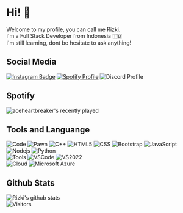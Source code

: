 # Hi! 👋  
Welcome to my profile, you can call me Rizki.  
I'm a Full Stack Developer from Indonesia 🇮🇩  
I'm still learning, dont be hesitate to ask anything!
  
## Social Media
[![Instagram Badge](https://img.shields.io/badge/-rizzyneck-833AB4?style=flat-square&logo=instagram&logoColor=white&link=https://instagram.com/rizzyneck/)](https://instagram.com/rizzyneck)
[![Spotify Profile](https://img.shields.io/badge/-aceheartbreaker-1DB954?style=flat-square&logo=spotify&logoColor=white&link=https://open.spotify.com/user/orfnxtvqmq0qudtpjw2ir664m?si=4fbf00c097b14e99)](https://open.spotify.com/user/orfnxtvqmq0qudtpjw2ir664m?si=4fbf00c097b14e99)
![Discord Profile](https://img.shields.io/badge/-Eternity%232778-7289da?style=flat-square&logo=discord&logoColor=white)

## Spotify  
![aceheartbreaker's recently played](https://spotify-recently-played-readme.vercel.app/api?user=orfnxtvqmq0qudtpjw2ir664m&count=1)

## Tools and Languange
![Code](https://img.shields.io/badge/-lang-000000?style=flat-square&logo=Plex&logoColor=white)
![Pawn](https://img.shields.io/badge/-Pawn-fff6a8?style=flat-square&logo=pawn)
![C++](https://img.shields.io/badge/-C++-00599C?style=flat-square&logo=c)
![HTML5](https://img.shields.io/badge/-HTML5-E34F26?style=flat-square&logo=html5&logoColor=white)
![CSS](https://img.shields.io/badge/-CSS3-1572B6?style=flat-square&logo=css3)
![Bootstrap](https://img.shields.io/badge/-Bootstrap-563D7C?style=flat-square&logo=bootstrap)
![JavaScript](https://img.shields.io/badge/-JavaScript-black?style=flat-square&logo=javascript)
![Nodejs](https://img.shields.io/badge/-NodeJS-black?style=flat-square&logo=Node.js)
![Python](https://img.shields.io/badge/-Python-black?style=flat-square&logo=Python)  
![Tools](https://img.shields.io/badge/-tools-000000?style=flat-square&logo=Plex&logoColor=white)
![VSCode](https://img.shields.io/badge/Visual%20Studio%20Code-blue?style=flat-square&logo=visual%20studio%20code)
![VS2022](https://img.shields.io/badge/Visual%20Studio%202022-purple?style=flat-square&logo=visual%20studio%20code)  
![Cloud](https://img.shields.io/badge/-cloud-000000?style=flat-square&logo=Plex&logoColor=white)
![Microsoft Azure](https://img.shields.io/badge/Microsoft%20Azure-232F7E?style=flat-square&logo=microsoft-azure)

  
## Github Stats
![Rizki's github stats](https://github-readme-stats.vercel.app/api?username=rizzyneck&show_icons=true&count_private=true&bg_color=00000000&text_color=777)  
![Visitors](https://api.visitorbadge.io/api/visitors?path=https%3A%2F%2Fgithub.com%2Frizzyneck&labelColor=%23000000&countColor=%23263759&style=flat-square)
